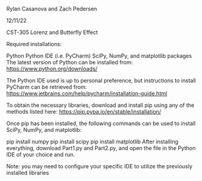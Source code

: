 Rylan Casanova and Zach Pedersen

12/11/22

CST-305 Lorenz and Butterfly Effect

Required installations:

Python Python IDE (i.e. PyCharm) SciPy, NumPy, and matplotlib packages The latest version of Python can be installed from: https://www.python.org/downloads/

The Python IDE used is up to personal preference, but instructions to install PyCharm can be retrieved from: https://www.jetbrains.com/help/pycharm/installation-guide.html

To obtain the necessary libraries, download and install pip using any of the methods listed here: https://pip.pypa.io/en/stable/installation/

Once pip has been installed, the following commands can be used to install SciPy, NumPy, and matplotlib:

pip install numpy pip install scipy pip install matplotlib After installing everything, download Part1.py and Part2.py, and open the file in the Python IDE of your choice and run.

Note: you may need to configure your specific IDE to utilize the previously installed libraries
